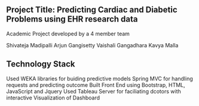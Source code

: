 Project Title: Predicting Cardiac and Diabetic Problems using EHR research data
--------------------------------------------------------------------------------

Academic Project developed by a 4 member team

Shivateja Madipalli
Arjun Gangisetty
Vaishali Gangadhara
Kavya Malla

Technology Stack
-----------------
Used WEKA libraries for buiding predictive models
Spring MVC for handling requests and predicting outcome
Built Front End using Bootstrap, HTML, JavaScript and Jquery
Used Tableau Server for faciliating dcotors with interactive Visualization of Dashboard
